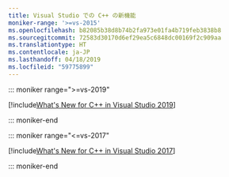 ```yaml
---
title: Visual Studio での C++ の新機能
moniker-range: '>=vs-2015'
ms.openlocfilehash: b82085b38d8b74b2fa973e01fa4b719feb3838b8
ms.sourcegitcommit: 72583d30170d6ef29ea5c6848dc00169f2c909aa
ms.translationtype: HT
ms.contentlocale: ja-JP
ms.lasthandoff: 04/18/2019
ms.locfileid: "59775899"
---
```

::: moniker range=">=vs-2019"

[!include[What's New for C++ in Visual Studio 2019](./2019/what-s-new-for-visual-cpp-in-visual-studio.md)]

::: moniker-end

::: moniker range="<=vs-2017"

[!include[What's New for C++ in Visual Studio 2017](./2017/what-s-new-for-visual-cpp-in-visual-studio.md)]

::: moniker-end
